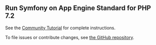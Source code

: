 ## Run Symfony on App Engine Standard for PHP 7.2

See the [Community Tutorial](https://cloud.google.com/community/tutorials/run-symfony-on-appengine-standard) for complete instructions.

To file issues or contribute changes, see [the GitHub repository](https://github.com/GoogleCloudPlatform/community/blob/master/tutorials/run-symfony-on-appengine-standard/index.md).

